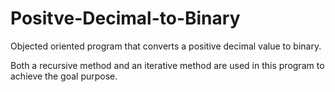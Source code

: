 # Positve-Decimal-to-Binary
Objected oriented program that converts a positive decimal value to binary.

Both a recursive method and an iterative method are used in this program to achieve the goal purpose.
